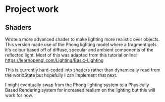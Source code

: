 # Project work
## Shaders
Wrote a more advanced shader to make lighting more realistic over objects. This version made use of the Phong lighting model where a fragment gets it's colour based off of diffuse, specular and ambient components of the reflected light. Most of this was adapted from this tutorial online: https://learnopengl.com/Lighting/Basic-Lighting

This is currently hard-coded into shaders rather than dynamically read from the worldState but hopefully I can implement that next.

I might eventually swap from the Phong lighting system to a Physically Based Rendering system for increased realism on the lighting but this will work for now.
